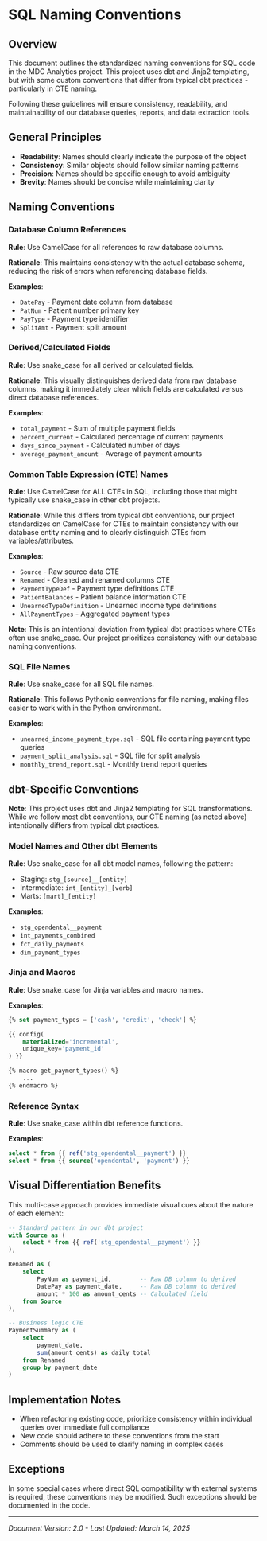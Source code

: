 # SQL Naming Conventions

## Overview

This document outlines the standardized naming conventions for SQL code in the MDC Analytics 
project. This project uses dbt and Jinja2 templating, but with some custom conventions that 
differ from typical dbt practices - particularly in CTE naming.

Following these guidelines will ensure consistency, readability, and maintainability of 
our database queries, reports, and data extraction tools.

## General Principles

- **Readability**: Names should clearly indicate the purpose of the object
- **Consistency**: Similar objects should follow similar naming patterns
- **Precision**: Names should be specific enough to avoid ambiguity
- **Brevity**: Names should be concise while maintaining clarity

## Naming Conventions

### Database Column References

**Rule**: Use CamelCase for all references to raw database columns.

**Rationale**: This maintains consistency with the actual database schema, reducing the risk of 
errors when referencing database fields.

**Examples**:
- `DatePay` - Payment date column from database
- `PatNum` - Patient number primary key
- `PayType` - Payment type identifier
- `SplitAmt` - Payment split amount

### Derived/Calculated Fields

**Rule**: Use snake_case for all derived or calculated fields.

**Rationale**: This visually distinguishes derived data from raw database columns, making it 
immediately clear which fields are calculated versus direct database references.

**Examples**:
- `total_payment` - Sum of multiple payment fields
- `percent_current` - Calculated percentage of current payments
- `days_since_payment` - Calculated number of days
- `average_payment_amount` - Average of payment amounts

### Common Table Expression (CTE) Names

**Rule**: Use CamelCase for ALL CTEs in SQL, including those that might typically use snake_case in other dbt projects.

**Rationale**: While this differs from typical dbt conventions, our project standardizes on CamelCase for CTEs to maintain consistency with our database entity naming and to clearly distinguish CTEs from variables/attributes.

**Examples**:
- `Source` - Raw source data CTE
- `Renamed` - Cleaned and renamed columns CTE
- `PaymentTypeDef` - Payment type definitions CTE
- `PatientBalances` - Patient balance information CTE
- `UnearnedTypeDefinition` - Unearned income type definitions
- `AllPaymentTypes` - Aggregated payment types

**Note**: This is an intentional deviation from typical dbt practices where CTEs often use snake_case. Our project prioritizes consistency with our database naming conventions.

### SQL File Names

**Rule**: Use snake_case for all SQL file names.

**Rationale**: This follows Pythonic conventions for file naming, making files easier to work with 
in the Python environment.

**Examples**:
- `unearned_income_payment_type.sql` - SQL file containing payment type queries
- `payment_split_analysis.sql` - SQL file for split analysis
- `monthly_trend_report.sql` - Monthly trend report queries

## dbt-Specific Conventions

**Note**: This project uses dbt and Jinja2 templating for SQL transformations. While we follow most dbt conventions, our CTE naming (as noted above) intentionally differs from typical dbt practices.

### Model Names and Other dbt Elements

**Rule**: Use snake_case for all dbt model names, following the pattern:
- Staging: `stg_[source]__[entity]`
- Intermediate: `int_[entity]_[verb]`
- Marts: `[mart]_[entity]`

**Examples**:
- `stg_opendental__payment`
- `int_payments_combined`
- `fct_daily_payments`
- `dim_payment_types`

### Jinja and Macros

**Rule**: Use snake_case for Jinja variables and macro names.

**Examples**:
```sql
{% set payment_types = ['cash', 'credit', 'check'] %}

{{ config(
    materialized='incremental',
    unique_key='payment_id'
) }}

{% macro get_payment_types() %}
    ...
{% endmacro %}
```

### Reference Syntax

**Rule**: Use snake_case within dbt reference functions.

**Examples**:
```sql
select * from {{ ref('stg_opendental__payment') }}
select * from {{ source('opendental', 'payment') }}
```

## Visual Differentiation Benefits

This multi-case approach provides immediate visual cues about the nature of each element:

```sql
-- Standard pattern in our dbt project
with Source as (
    select * from {{ ref('stg_opendental__payment') }}
),

Renamed as (
    select
        PayNum as payment_id,        -- Raw DB column to derived
        DatePay as payment_date,     -- Raw DB column to derived
        amount * 100 as amount_cents -- Calculated field
    from Source
),

-- Business logic CTE
PaymentSummary as (
    select
        payment_date,
        sum(amount_cents) as daily_total
    from Renamed
    group by payment_date
)
```

## Implementation Notes

- When refactoring existing code, prioritize consistency within individual queries over immediate 
full compliance
- New code should adhere to these conventions from the start
- Comments should be used to clarify naming in complex cases

## Exceptions

In some special cases where direct SQL compatibility with external systems is required, these 
conventions may be modified. Such exceptions should be documented in the code.

---

*Document Version: 2.0 - Last Updated: March 14, 2025* 